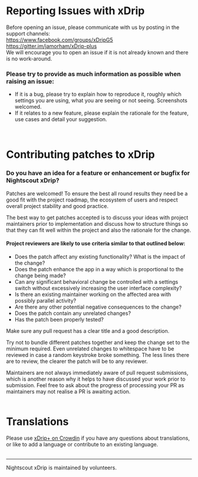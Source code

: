 # Reporting Issues with xDrip

Before opening an issue, please communicate with us by posting in the support channels:  
https://www.facebook.com/groups/xDripG5  
https://gitter.im/jamorham/xDrip-plus  
We will encourage you to open an issue if it is not already known and there is no work-around.  

### Please try to provide as much information as possible when raising an issue:

* If it is a bug, please try to explain how to reproduce it, roughly which settings you are using, what you are seeing or not seeing. Screenshots welcomed.
* If it relates to a new feature, please explain the rationale for the feature, use cases and detail your suggestion.  
<br/>

# Contributing patches to xDrip

### Do you have an idea for a feature or enhancement or bugfix for Nightscout xDrip?

Patches are welcomed! To ensure the best all round results they need be a good fit with the project roadmap, the ecosystem of users and respect overall project stability and good practice.

The best way to get patches accepted is to discuss your ideas with project maintainers prior to implementation and discuss how to structure things so that they can fit well within the project and also the rationale for the change.

#### Project reviewers are likely to use criteria similar to that outlined below:

* Does the patch affect any existing functionality? What is the impact of the change?
* Does the patch enhance the app in a way which is proportional to the change being made?
* Can any significant behavioral change be controlled with a settings switch without excessively increasing the user interface complexity?
* Is there an existing maintainer working on the affected area with possibly parallel activity?
* Are there any other potential negative consequences to the change?
* Does the patch contain any unrelated changes?
* Has the patch been properly tested?

Make sure any pull request has a clear title and a good description.

Try not to bundle different patches together and keep the change set to the minimum required. Even unrelated changes to whitespace have to be reviewed in case a random keystroke broke something. The less lines there are to review, the clearer the patch will be to any reviewer.

Maintainers are not always immediately aware of pull request submissions, which is another reason why it helps to have discussed your work prior to submission. Feel free to ask about the progress of processing your PR as maintainers may not realise a PR is awaiting action.  
<br/>

# Translations

Please use [xDrip+ on Crowdin](https://crowdin.com/project/xdrip) if you have any questions about translations, or like to add a language or contribute to an existing language.  
<br/>

___
Nightscout xDrip is maintained by volunteers.




